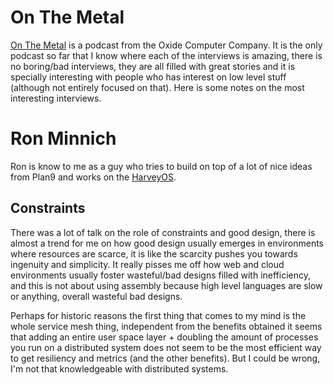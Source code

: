 # On The Metal

[On The Metal](https://oxide.computer/podcast/) is a podcast from
the Oxide Computer Company. It is the only podcast so far that I know
where each of the interviews is amazing, there is no boring/bad interviews,
they are all filled with great stories and it is specially interesting with
people who has interest on low level stuff (although not entirely focused
on that). Here is some notes on the most interesting interviews.

# Ron Minnich

Ron is know to me as a guy who tries to build on top of a lot of
nice ideas from Plan9 and works on the [HarveyOS](https://github.com/Harvey-OS/harvey).

## Constraints

There was a lot of talk on the role of constraints and good design,
there is almost a trend for me on how good design usually emerges
in environments where resources are scarce, it is like the scarcity
pushes you towards ingenuity and simplicity. It really pisses me off
how web and cloud environments usually foster wasteful/bad designs
filled with inefficiency, and this is not about using assembly because
high level languages are slow or anything, overall wasteful bad designs.

Perhaps for historic reasons the first thing that comes to my mind is
the whole service mesh thing, independent from the benefits obtained it
seems that adding an entire user space layer + doubling the amount of
processes you run on a distributed system does not seem to be the most
efficient way to get resiliency and metrics (and the other benefits).
But I could be wrong, I'm not that knowledgeable with distributed
systems.
